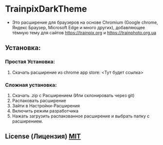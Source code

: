 # TrainpixDarkTheme
- Это расширение для браузеров на основе Chromium (Google chrome, Яндекс Браузер, Microsoft Edge и много других), добавляющее тёмную тему для сайтов https://trainpix.org и https://trainphoto.org.ua
## Установка:
### Простая Установка:
1. Скачать расширение из chrome app store: <Тут будет ссылка>
### Сложная установка:
1. Скачать .zip с Расширением (Или склонировать через git)
2. Распаковать расширение
3. Зайти в Настройки-Расширения
4. Включить режим разработчика
5. Нажать загрузить распакованное расширение и выбрать папку с расширением.

## License (Лицензия) [MIT](https://github.com/QwertyQwertovich/free-sms-site/blob/master/LICENSE)

